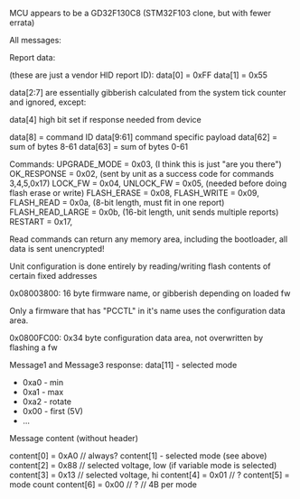 MCU appears to be a GD32F130C8 (STM32F103 clone, but with fewer errata)

All messages:

Report data:

(these are just a vendor HID report ID):
data[0] = 0xFF 
data[1] = 0x55

data[2:7] are essentially gibberish calculated from the system tick counter and ignored, except:

data[4] high bit set if response needed from device

data[8] = command ID
data[9:61] command specific payload
data[62] = sum of bytes 8-61
data[63] = sum of bytes 0-61

Commands:
    UPGRADE_MODE = 0x03, (I think this is just "are you there")
    OK_RESPONSE = 0x02, (sent by unit as a success code for commands 3,4,5,0x17)
    LOCK_FW = 0x04,
    UNLOCK_FW = 0x05, (needed before doing flash erase or write)
    FLASH_ERASE = 0x08,
    FLASH_WRITE = 0x09,
    FLASH_READ = 0x0a, (8-bit length, must fit in one report)
    FLASH_READ_LARGE = 0x0b, (16-bit length, unit sends multiple reports)
    RESTART = 0x17,

Read commands can return any memory area, including the bootloader, all data is sent unencrypted!

Unit configuration is done entirely by reading/writing flash contents of certain fixed addresses

0x08003800: 16 byte firmware name, or gibberish depending on loaded fw

Only a firmware that has "PCCTL" in it's name uses the configuration data area.

0x0800FC00: 0x34 byte configuration data area, not overwritten by flashing a fw

Message1 and Message3 response:
data[11] - selected mode
- 0xa0 - min
- 0xa1 - max
- 0xa2 - rotate
- 0x00 - first (5V)
- ...


Message content (without header)

content[0] = 0xA0  // always?
content[1] - selected mode (see above)
content[2] = 0x88  // selected voltage, low (if variable mode is selected)
content[3] = 0x13  // selected voltage, hi
content[4] = 0x01  // ?
content[5] = mode count 
content[6] = 0x00  // ?
// 4B per mode